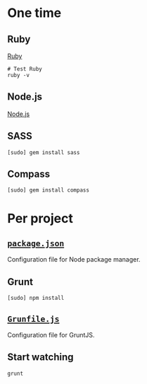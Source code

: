 One time
========


Ruby
----
[Ruby](https://www.ruby-lang.org/en/downloads/)
```
# Test Ruby
ruby -v
```


Node.js
-------
[Node.js](http://nodejs.org/)


SASS
----
```
[sudo] gem install sass
```


Compass
-------
```
[sudo] gem install compass
```


Per project
===========


[`package.json`](https://github.com/eppz/eppz-project/blob/master/package.json)
----------------
Configuration file for Node package manager.


Grunt
-----
```
[sudo] npm install
```


[`Grunfile.js`](https://github.com/eppz/eppz-project/blob/master/Gruntfile.js)
---------------
Configuration file for GruntJS.


Start watching
--------------
```
grunt
```



